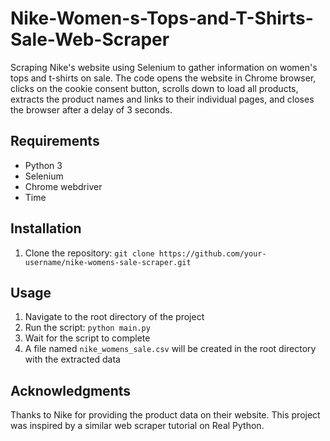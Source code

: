 # Nike-Women-s-Tops-and-T-Shirts-Sale-Web-Scraper
Scraping Nike's website using Selenium to gather information on women's tops and t-shirts on sale. The code opens the website in Chrome browser, clicks on the cookie consent button, scrolls down to load all products, extracts the product names and links to their individual pages, and closes the browser after a delay of 3 seconds.

## Requirements
- Python 3
- Selenium
- Chrome webdriver
- Time

## Installation
1. Clone the repository: `git clone https://github.com/your-username/nike-womens-sale-scraper.git`

## Usage
1. Navigate to the root directory of the project
2. Run the script: `python main.py`
3. Wait for the script to complete
4. A file named `nike_womens_sale.csv` will be created in the root directory with the extracted data

## Acknowledgments
Thanks to Nike for providing the product data on their website.
This project was inspired by a similar web scraper tutorial on Real Python.

